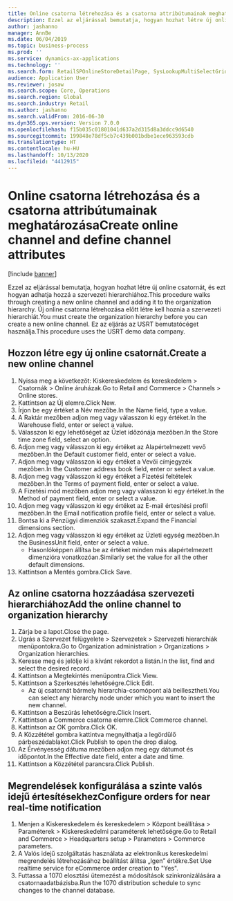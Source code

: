 ```yaml
---
title: Online csatorna létrehozása és a csatorna attribútumainak meghatározása
description: Ezzel az eljárással bemutatja, hogyan hozhat létre új online csatornát, és ezt hogyan adhatja hozzá a szervezeti hierarchiához.
author: jashanno
manager: AnnBe
ms.date: 06/04/2019
ms.topic: business-process
ms.prod: ''
ms.service: dynamics-ax-applications
ms.technology: ''
ms.search.form: RetailSPOnlineStoreDetailPage, SysLookupMultiSelectGrid, DimensionLookup, OMHierarchyManager, HierarchyDesigner, OMNodeSelection, HierarchyPublishAndCloseForm
audience: Application User
ms.reviewer: josaw
ms.search.scope: Core, Operations
ms.search.region: Global
ms.search.industry: Retail
ms.author: jashanno
ms.search.validFrom: 2016-06-30
ms.dyn365.ops.version: Version 7.0.0
ms.openlocfilehash: f15b035c01801041d637a2d315d8a3ddcc9d6540
ms.sourcegitcommit: 199848e78df5cb7c439b001bdbe1ece963593cdb
ms.translationtype: HT
ms.contentlocale: hu-HU
ms.lasthandoff: 10/13/2020
ms.locfileid: "4412915"
---
```

# <a name="create-online-channel-and-define-channel-attributes"></a><span data-ttu-id="ccaa9-103">Online csatorna létrehozása és a csatorna attribútumainak meghatározása</span><span class="sxs-lookup"><span data-stu-id="ccaa9-103">Create online channel and define channel attributes</span></span>

[!include [banner](../includes/banner.md)]

<span data-ttu-id="ccaa9-104">Ezzel az eljárással bemutatja, hogyan hozhat létre új online csatornát, és ezt hogyan adhatja hozzá a szervezeti hierarchiához.</span><span class="sxs-lookup"><span data-stu-id="ccaa9-104">This procedure walks through creating a new online channel and adding it to the organization hierarchy.</span></span> <span data-ttu-id="ccaa9-105">Új online csatorna létrehozása előtt létre kell hoznia a szervezeti hierarchiát.</span><span class="sxs-lookup"><span data-stu-id="ccaa9-105">You must create the organization hierarchy before you can create a new online channel.</span></span> <span data-ttu-id="ccaa9-106">Ez az eljárás az USRT bemutatócéget használja.</span><span class="sxs-lookup"><span data-stu-id="ccaa9-106">This procedure uses the USRT demo data company.</span></span>


## <a name="create-a-new-online-channel"></a><span data-ttu-id="ccaa9-107">Hozzon létre egy új online csatornát.</span><span class="sxs-lookup"><span data-stu-id="ccaa9-107">Create a new online channel</span></span>
1. <span data-ttu-id="ccaa9-108">Nyissa meg a következőt: Kiskereskedelem és kereskedelem > Csatornák > Online áruházak.</span><span class="sxs-lookup"><span data-stu-id="ccaa9-108">Go to Retail and Commerce > Channels > Online stores.</span></span>
2. <span data-ttu-id="ccaa9-109">Kattintson az Új elemre.</span><span class="sxs-lookup"><span data-stu-id="ccaa9-109">Click New.</span></span>
3. <span data-ttu-id="ccaa9-110">Írjon be egy értéket a Név mezőbe.</span><span class="sxs-lookup"><span data-stu-id="ccaa9-110">In the Name field, type a value.</span></span>
4. <span data-ttu-id="ccaa9-111">A Raktár mezőben adjon meg vagy válasszon ki egy értéket.</span><span class="sxs-lookup"><span data-stu-id="ccaa9-111">In the Warehouse field, enter or select a value.</span></span>
5. <span data-ttu-id="ccaa9-112">Válasszon ki egy lehetőséget az Üzlet időzónája mezőben.</span><span class="sxs-lookup"><span data-stu-id="ccaa9-112">In the Store time zone field, select an option.</span></span>
6. <span data-ttu-id="ccaa9-113">Adjon meg vagy válasszon ki egy értéket az Alapértelmezett vevő mezőben.</span><span class="sxs-lookup"><span data-stu-id="ccaa9-113">In the Default customer field, enter or select a value.</span></span>
7. <span data-ttu-id="ccaa9-114">Adjon meg vagy válasszon ki egy értéket a Vevői címjegyzék mezőben.</span><span class="sxs-lookup"><span data-stu-id="ccaa9-114">In the Customer address book field, enter or select a value.</span></span>
8. <span data-ttu-id="ccaa9-115">Adjon meg vagy válasszon ki egy értéket a Fizetési feltételek mezőben.</span><span class="sxs-lookup"><span data-stu-id="ccaa9-115">In the Terms of payment field, enter or select a value.</span></span>
9. <span data-ttu-id="ccaa9-116">A Fizetési mód mezőben adjon meg vagy válasszon ki egy értéket.</span><span class="sxs-lookup"><span data-stu-id="ccaa9-116">In the Method of payment field, enter or select a value.</span></span>
10. <span data-ttu-id="ccaa9-117">Adjon meg vagy válasszon ki egy értéket az E-mail értesítési profil mezőben.</span><span class="sxs-lookup"><span data-stu-id="ccaa9-117">In the Email notification profile field, enter or select a value.</span></span>
11. <span data-ttu-id="ccaa9-118">Bontsa ki a Pénzügyi dimenziók szakaszt.</span><span class="sxs-lookup"><span data-stu-id="ccaa9-118">Expand the Financial dimensions section.</span></span>
12. <span data-ttu-id="ccaa9-119">Adjon meg vagy válasszon ki egy értéket az Üzleti egység mezőben.</span><span class="sxs-lookup"><span data-stu-id="ccaa9-119">In the BusinessUnit field, enter or select a value.</span></span>
    * <span data-ttu-id="ccaa9-120">Hasonlóképpen állítsa be az értéket minden más alapértelmezett dimenzióra vonatkozóan.</span><span class="sxs-lookup"><span data-stu-id="ccaa9-120">Similarly set the value for all the other default dimensions.</span></span>  
13. <span data-ttu-id="ccaa9-121">Kattintson a Mentés gombra.</span><span class="sxs-lookup"><span data-stu-id="ccaa9-121">Click Save.</span></span>

## <a name="add-the-online-channel-to-organization-hierarchy"></a><span data-ttu-id="ccaa9-122">Az online csatorna hozzáadása szervezeti hierarchiához</span><span class="sxs-lookup"><span data-stu-id="ccaa9-122">Add the online channel to organization hierarchy</span></span>
1. <span data-ttu-id="ccaa9-123">Zárja be a lapot.</span><span class="sxs-lookup"><span data-stu-id="ccaa9-123">Close the page.</span></span>
2. <span data-ttu-id="ccaa9-124">Ugrás a Szervezet felügyelete > Szervezetek > Szervezeti hierarchiák menüpontokra.</span><span class="sxs-lookup"><span data-stu-id="ccaa9-124">Go to Organization administration > Organizations > Organization hierarchies.</span></span>
3. <span data-ttu-id="ccaa9-125">Keresse meg és jelölje ki a kívánt rekordot a listán.</span><span class="sxs-lookup"><span data-stu-id="ccaa9-125">In the list, find and select the desired record.</span></span>
4. <span data-ttu-id="ccaa9-126">Kattintson a Megtekintés menüpontra.</span><span class="sxs-lookup"><span data-stu-id="ccaa9-126">Click View.</span></span>
5. <span data-ttu-id="ccaa9-127">Kattintson a Szerkesztés lehetőségre.</span><span class="sxs-lookup"><span data-stu-id="ccaa9-127">Click Edit.</span></span>
    * <span data-ttu-id="ccaa9-128">Az új csatornát bármely hierarchia-csomópont alá beillesztheti.</span><span class="sxs-lookup"><span data-stu-id="ccaa9-128">You can select any hierarchy node under which you want to insert the new channel.</span></span>  
6. <span data-ttu-id="ccaa9-129">Kattintson a Beszúrás lehetőségre.</span><span class="sxs-lookup"><span data-stu-id="ccaa9-129">Click Insert.</span></span>
7. <span data-ttu-id="ccaa9-130">Kattintson a Commerce csatorna elemre.</span><span class="sxs-lookup"><span data-stu-id="ccaa9-130">Click Commerce channel.</span></span>
8. <span data-ttu-id="ccaa9-131">Kattintson az OK gombra.</span><span class="sxs-lookup"><span data-stu-id="ccaa9-131">Click OK.</span></span>
9. <span data-ttu-id="ccaa9-132">A Közzététel gombra kattintva megnyithatja a legördülő párbeszédablakot.</span><span class="sxs-lookup"><span data-stu-id="ccaa9-132">Click Publish to open the drop dialog.</span></span>
10. <span data-ttu-id="ccaa9-133">Az Érvényesség dátuma mezőben adjon meg egy dátumot és időpontot.</span><span class="sxs-lookup"><span data-stu-id="ccaa9-133">In the Effective date field, enter a date and time.</span></span>
11. <span data-ttu-id="ccaa9-134">Kattintson a Közzététel parancsra.</span><span class="sxs-lookup"><span data-stu-id="ccaa9-134">Click Publish.</span></span>

## <a name="configure-orders-for-near-real-time-notification"></a><span data-ttu-id="ccaa9-135">Megrendelések konfigurálása a szinte valós idejű értesítésekhez</span><span class="sxs-lookup"><span data-stu-id="ccaa9-135">Configure orders for near real-time notification</span></span>
1. <span data-ttu-id="ccaa9-136">Menjen a Kiskereskedelem és kereskedelem > Központ beállítása > Paraméterek > Kiskereskedelmi paraméterek lehetőségre.</span><span class="sxs-lookup"><span data-stu-id="ccaa9-136">Go to Retail and Commerce  > Headquarters setup > Parameters > Commerce parameters.</span></span>
2. <span data-ttu-id="ccaa9-137">A Valós idejű szolgáltatás használata az elektronikus kereskedelmi megrendelés létrehozásához beállítást állítsa „Igen” értékre.</span><span class="sxs-lookup"><span data-stu-id="ccaa9-137">Set Use realtime service for eCommerce order creation to "Yes".</span></span>
3. <span data-ttu-id="ccaa9-138">Futtassa a 1070 elosztási ütemezést a módosítások szinkronizálására a csatornaadatbázisba.</span><span class="sxs-lookup"><span data-stu-id="ccaa9-138">Run the 1070 distribution schedule to sync changes to the channel database.</span></span> 


